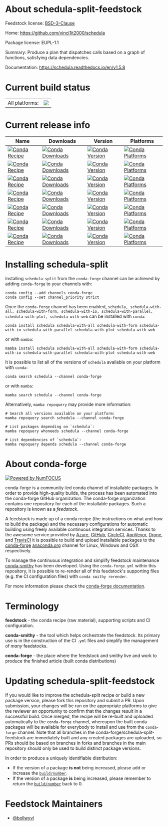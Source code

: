 About schedula-split-feedstock
==============================

Feedstock license: [BSD-3-Clause](https://github.com/conda-forge/schedula-feedstock/blob/main/LICENSE.txt)

Home: https://github.com/vinci1it2000/schedula

Package license: EUPL-1.1

Summary: Produce a plan that dispatches calls based on a graph of functions, satisfying
data dependencies.

Documentation: https://schedula.readthedocs.io/en/v1.5.8

Current build status
====================


<table><tr><td>All platforms:</td>
    <td>
      <a href="https://dev.azure.com/conda-forge/feedstock-builds/_build/latest?definitionId=6786&branchName=main">
        <img src="https://dev.azure.com/conda-forge/feedstock-builds/_apis/build/status/schedula-feedstock?branchName=main">
      </a>
    </td>
  </tr>
</table>

Current release info
====================

| Name | Downloads | Version | Platforms |
| --- | --- | --- | --- |
| [![Conda Recipe](https://img.shields.io/badge/recipe-schedula-green.svg)](https://anaconda.org/conda-forge/schedula) | [![Conda Downloads](https://img.shields.io/conda/dn/conda-forge/schedula.svg)](https://anaconda.org/conda-forge/schedula) | [![Conda Version](https://img.shields.io/conda/vn/conda-forge/schedula.svg)](https://anaconda.org/conda-forge/schedula) | [![Conda Platforms](https://img.shields.io/conda/pn/conda-forge/schedula.svg)](https://anaconda.org/conda-forge/schedula) |
| [![Conda Recipe](https://img.shields.io/badge/recipe-schedula--with--all-green.svg)](https://anaconda.org/conda-forge/schedula-with-all) | [![Conda Downloads](https://img.shields.io/conda/dn/conda-forge/schedula-with-all.svg)](https://anaconda.org/conda-forge/schedula-with-all) | [![Conda Version](https://img.shields.io/conda/vn/conda-forge/schedula-with-all.svg)](https://anaconda.org/conda-forge/schedula-with-all) | [![Conda Platforms](https://img.shields.io/conda/pn/conda-forge/schedula-with-all.svg)](https://anaconda.org/conda-forge/schedula-with-all) |
| [![Conda Recipe](https://img.shields.io/badge/recipe-schedula--with--form-green.svg)](https://anaconda.org/conda-forge/schedula-with-form) | [![Conda Downloads](https://img.shields.io/conda/dn/conda-forge/schedula-with-form.svg)](https://anaconda.org/conda-forge/schedula-with-form) | [![Conda Version](https://img.shields.io/conda/vn/conda-forge/schedula-with-form.svg)](https://anaconda.org/conda-forge/schedula-with-form) | [![Conda Platforms](https://img.shields.io/conda/pn/conda-forge/schedula-with-form.svg)](https://anaconda.org/conda-forge/schedula-with-form) |
| [![Conda Recipe](https://img.shields.io/badge/recipe-schedula--with--io-green.svg)](https://anaconda.org/conda-forge/schedula-with-io) | [![Conda Downloads](https://img.shields.io/conda/dn/conda-forge/schedula-with-io.svg)](https://anaconda.org/conda-forge/schedula-with-io) | [![Conda Version](https://img.shields.io/conda/vn/conda-forge/schedula-with-io.svg)](https://anaconda.org/conda-forge/schedula-with-io) | [![Conda Platforms](https://img.shields.io/conda/pn/conda-forge/schedula-with-io.svg)](https://anaconda.org/conda-forge/schedula-with-io) |
| [![Conda Recipe](https://img.shields.io/badge/recipe-schedula--with--parallel-green.svg)](https://anaconda.org/conda-forge/schedula-with-parallel) | [![Conda Downloads](https://img.shields.io/conda/dn/conda-forge/schedula-with-parallel.svg)](https://anaconda.org/conda-forge/schedula-with-parallel) | [![Conda Version](https://img.shields.io/conda/vn/conda-forge/schedula-with-parallel.svg)](https://anaconda.org/conda-forge/schedula-with-parallel) | [![Conda Platforms](https://img.shields.io/conda/pn/conda-forge/schedula-with-parallel.svg)](https://anaconda.org/conda-forge/schedula-with-parallel) |
| [![Conda Recipe](https://img.shields.io/badge/recipe-schedula--with--plot-green.svg)](https://anaconda.org/conda-forge/schedula-with-plot) | [![Conda Downloads](https://img.shields.io/conda/dn/conda-forge/schedula-with-plot.svg)](https://anaconda.org/conda-forge/schedula-with-plot) | [![Conda Version](https://img.shields.io/conda/vn/conda-forge/schedula-with-plot.svg)](https://anaconda.org/conda-forge/schedula-with-plot) | [![Conda Platforms](https://img.shields.io/conda/pn/conda-forge/schedula-with-plot.svg)](https://anaconda.org/conda-forge/schedula-with-plot) |
| [![Conda Recipe](https://img.shields.io/badge/recipe-schedula--with--web-green.svg)](https://anaconda.org/conda-forge/schedula-with-web) | [![Conda Downloads](https://img.shields.io/conda/dn/conda-forge/schedula-with-web.svg)](https://anaconda.org/conda-forge/schedula-with-web) | [![Conda Version](https://img.shields.io/conda/vn/conda-forge/schedula-with-web.svg)](https://anaconda.org/conda-forge/schedula-with-web) | [![Conda Platforms](https://img.shields.io/conda/pn/conda-forge/schedula-with-web.svg)](https://anaconda.org/conda-forge/schedula-with-web) |

Installing schedula-split
=========================

Installing `schedula-split` from the `conda-forge` channel can be achieved by adding `conda-forge` to your channels with:

```
conda config --add channels conda-forge
conda config --set channel_priority strict
```

Once the `conda-forge` channel has been enabled, `schedula, schedula-with-all, schedula-with-form, schedula-with-io, schedula-with-parallel, schedula-with-plot, schedula-with-web` can be installed with `conda`:

```
conda install schedula schedula-with-all schedula-with-form schedula-with-io schedula-with-parallel schedula-with-plot schedula-with-web
```

or with `mamba`:

```
mamba install schedula schedula-with-all schedula-with-form schedula-with-io schedula-with-parallel schedula-with-plot schedula-with-web
```

It is possible to list all of the versions of `schedula` available on your platform with `conda`:

```
conda search schedula --channel conda-forge
```

or with `mamba`:

```
mamba search schedula --channel conda-forge
```

Alternatively, `mamba repoquery` may provide more information:

```
# Search all versions available on your platform:
mamba repoquery search schedula --channel conda-forge

# List packages depending on `schedula`:
mamba repoquery whoneeds schedula --channel conda-forge

# List dependencies of `schedula`:
mamba repoquery depends schedula --channel conda-forge
```


About conda-forge
=================

[![Powered by
NumFOCUS](https://img.shields.io/badge/powered%20by-NumFOCUS-orange.svg?style=flat&colorA=E1523D&colorB=007D8A)](https://numfocus.org)

conda-forge is a community-led conda channel of installable packages.
In order to provide high-quality builds, the process has been automated into the
conda-forge GitHub organization. The conda-forge organization contains one repository
for each of the installable packages. Such a repository is known as a *feedstock*.

A feedstock is made up of a conda recipe (the instructions on what and how to build
the package) and the necessary configurations for automatic building using freely
available continuous integration services. Thanks to the awesome service provided by
[Azure](https://azure.microsoft.com/en-us/services/devops/), [GitHub](https://github.com/),
[CircleCI](https://circleci.com/), [AppVeyor](https://www.appveyor.com/),
[Drone](https://cloud.drone.io/welcome), and [TravisCI](https://travis-ci.com/)
it is possible to build and upload installable packages to the
[conda-forge](https://anaconda.org/conda-forge) [anaconda.org](https://anaconda.org/)
channel for Linux, Windows and OSX respectively.

To manage the continuous integration and simplify feedstock maintenance
[conda-smithy](https://github.com/conda-forge/conda-smithy) has been developed.
Using the ``conda-forge.yml`` within this repository, it is possible to re-render all of
this feedstock's supporting files (e.g. the CI configuration files) with ``conda smithy rerender``.

For more information please check the [conda-forge documentation](https://conda-forge.org/docs/).

Terminology
===========

**feedstock** - the conda recipe (raw material), supporting scripts and CI configuration.

**conda-smithy** - the tool which helps orchestrate the feedstock.
                   Its primary use is in the construction of the CI ``.yml`` files
                   and simplify the management of *many* feedstocks.

**conda-forge** - the place where the feedstock and smithy live and work to
                  produce the finished article (built conda distributions)


Updating schedula-split-feedstock
=================================

If you would like to improve the schedula-split recipe or build a new
package version, please fork this repository and submit a PR. Upon submission,
your changes will be run on the appropriate platforms to give the reviewer an
opportunity to confirm that the changes result in a successful build. Once
merged, the recipe will be re-built and uploaded automatically to the
`conda-forge` channel, whereupon the built conda packages will be available for
everybody to install and use from the `conda-forge` channel.
Note that all branches in the conda-forge/schedula-split-feedstock are
immediately built and any created packages are uploaded, so PRs should be based
on branches in forks and branches in the main repository should only be used to
build distinct package versions.

In order to produce a uniquely identifiable distribution:
 * If the version of a package **is not** being increased, please add or increase
   the [``build/number``](https://docs.conda.io/projects/conda-build/en/latest/resources/define-metadata.html#build-number-and-string).
 * If the version of a package **is** being increased, please remember to return
   the [``build/number``](https://docs.conda.io/projects/conda-build/en/latest/resources/define-metadata.html#build-number-and-string)
   back to 0.

Feedstock Maintainers
=====================

* [@bollwyvl](https://github.com/bollwyvl/)

